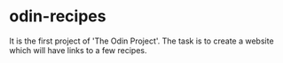 # odin-recipes

It is the first project of 'The Odin Project'. The task is to create a website which will have links to a few recipes.
